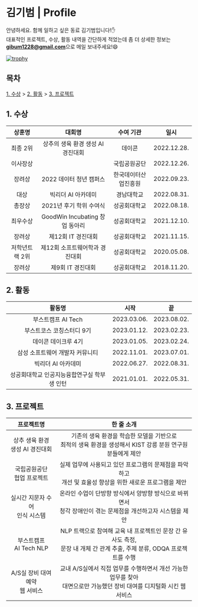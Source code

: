 # 김기범 | Profile
   
안녕하세요. 함께 일하고 싶은 동료 김기범입니다!✋<br>
대표적인 프로젝트, 수상, 활동 내역을 간단하게 적었는데 좀 더 상세한 정보는 **gibum1228@gmail.com**으로 메일 보내주세요!😄<br>

[![trophy](https://github-profile-trophy.vercel.app/?username=gibum1228&row=1&theme=nord)](https://github.com/ryo-ma/github-profile-trophy)

## 목차
[1. 수상](#1-수상) > [2. 활동](#2-활동) > [3. 프로젝트](#3-프로젝트)

## 1. 수상

|상훈명|대회명|수여 기관|일시|
|:--:|:--:|:--:|:--:|
|최종 2위|상추의 생육 환경 생성 AI 경진대회|데이콘|2022.12.28.|
|이사장상||국립공원공단|2022.12.26.|
|장려상|2022 데이터 청년 캠퍼스|한국데이터산업진흥원|2022.09.23.|
|대상|빅리더 AI 아카데미|경남대학교|2022.08.31.|
|총장상|2021년 후기 학위 수여식|성공회대학교|2022.08.18.|
|최우수상|GoodWin Incubating 창업 동아리|성공회대학교|2021.12.10.|
|장려상|제12회 IT 경진대회|성공회대학교|2021.11.15.|
|저학년트랙 2위|제12회 소프트웨어학과 경진대회|성공회대학교|2020.05.08.|
|장려상|제9회 IT 경진대회|성공회대학교|2018.11.20.|

## 2. 활동
   
|활동명|시작|끝|
|:--:|:--:|:--:|
|부스트캠프 AI Tech|2023.03.06.|2023.08.02.|
|부스트코스 코칭스터디 9기|2023.01.12.|2023.02.23.|
|데이콘 데이크루 4기|2023.01.05.|2023.02.24.|
|삼성 소프트웨어 개발자 커뮤니티|2022.11.01.|2023.07.01.|
|빅리더 AI 아카데미|2022.06.27.|2022.08.31.|
|성공회대학교 인공지능융합연구실 학부생 인턴|2021.01.01.|2022.05.31.|

## 3. 프로젝트

|프로젝트명|한 줄 소개|
|:--:|:--:|
|상추 생육 환경<br>생성 AI 경진대회|기존의 생육 환경을 학습한 모델을 기반으로<br>최적의 생육 환경을 생성해서 KIST 강릉 분원 연구원분들에게 제안|
|국립공원공단<br>협업 프로젝트|실제 업무에 사용되고 있던 프로그램의 문제점을 파악하고<br>개선 및 효율성 향상을 위한 새로운 프로그램을 제안|
|실시간 지문자 수어<br>인식 시스템|온라인 수업이 단방향 방식에서 양방향 방식으로 바뀌면서<br>청각 장애인이 겪는 문제점을 개선하고자 시스템을 제안|
|부스트캠프<br>AI Tech NLP|NLP 트랙으로 참여해 교육 내 프로젝트인 문장 간 유사도 측정,<br>문장 내 개체 간 관계 추출, 주제 분류, ODQA 프로젝트를 수행|
|A/S실 장비 대여 예약<br>웹 서비스|교내 A/S실에서 직접 업무를 수행하면서 개선 가능한 업무를 찾아<br>대면으로만 가능했던 장비 대여를 디지털화 시킨 웹 서비스|
